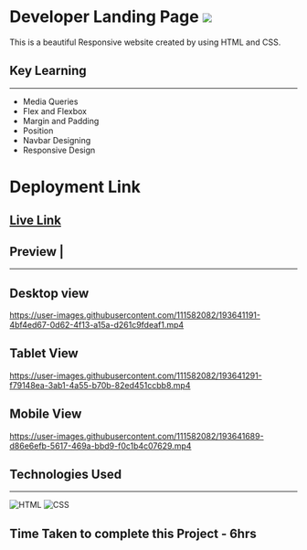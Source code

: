 # Developer Landing Page  ![](	https://img.shields.io/website-up-down-green-red/http/monip.org.svg)

This is a beautiful  Responsive website  created by using  HTML and  CSS.

## Key Learning 
***
- Media Queries 
- Flex and Flexbox
- Margin and Padding 
- Position 
- Navbar Designing 
- Responsive Design

# Deployment Link
 ## [Live Link](https://09-developer-landing-page.vercel.app/)
## Preview |
***
## Desktop view

https://user-images.githubusercontent.com/111582082/193641191-4bf4ed67-0d62-4f13-a15a-d261c9fdeaf1.mp4

## Tablet View

https://user-images.githubusercontent.com/111582082/193641291-f79148ea-3ab1-4a55-b70b-82ed451ccbb8.mp4

## Mobile View

https://user-images.githubusercontent.com/111582082/193641689-d86e6efb-5617-469a-bbd9-f0c1b4c07629.mp4

## Technologies Used 
***
![HTML](https://img.shields.io/badge/HTML5-E34F26?style=for-the-badge&logo=html5&logoColor=white)
![CSS](	https://img.shields.io/badge/CSS3-1572B6?style=for-the-badge&logo=css3&logoColor=white)

## Time Taken to complete this Project - 6hrs
